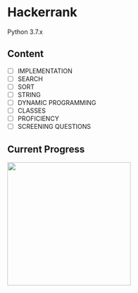 # Hackerrank
Python 3.7.x

## Content 
- [ ] IMPLEMENTATION
- [ ] SEARCH
- [ ] SORT
- [ ] STRING
- [ ] DYNAMIC PROGRAMMING
- [ ] CLASSES
- [ ] PROFICIENCY
- [ ] SCREENING QUESTIONS

## Current Progress
<img src="https://i.imgur.com/zTPZRlv.png" width="280">
